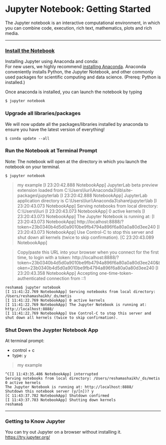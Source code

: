 # Jupyter Notebook:  Getting Started
The Jupyter notebook is an interactive computational environment, in which you can combine code, execution, rich text, mathematics, plots and rich media. 

---

### [Install the Notebook](http://jupyter.readthedocs.io/en/latest/install.html)
Installing Jupyter using Anaconda and conda:  
For new users, we highly recommend [installing Anaconda](https://www.continuum.io/downloads). Anaconda conveniently installs Python, the Jupyter Notebook, and other commonly used packages for scientific computing and data science.  (Prereq: Python is installed.)

Once anaconda is installed, you can launch the notebook by typing
```{bash}
$ jupyter notebook
```

### Upgrade all libraries/packages
We will now update all the packages/libraries installed by anaconda to ensure you have the latest version of everything!

```{bash}
$ conda update --all
```

### Run the Notebook at Terminal Prompt  
Note:  The notebook will open at the directory in which you launch the notebook on your terminal.  
```
$ jupyter notebook
```
>my example
>[I 23:20:42.888 NotebookApp] JupyterLab beta preview extension loaded from C:\Users\liuri\Anaconda3\lib\site-packages\jupyterlab
>[I 23:20:42.888 NotebookApp] JupyterLab application directory is C:\Users\liuri\Anaconda3\share\jupyter\lab
>[I 23:20:43.073 NotebookApp] Serving notebooks from local directory: C:\Users\liuri
>[I 23:20:43.073 NotebookApp] 0 active kernels
>[I 23:20:43.073 NotebookApp] The Jupyter Notebook is running at:
>[I 23:20:43.073 NotebookApp] http://localhost:8888/?token=23b0340b4d5d0a9010be9fb4794a896f6a80a0a80d3ee240
>[I 23:20:43.073 NotebookApp] Use Control-C to stop this server and shut down all kernels (twice to skip confirmation).
>[C 23:20:43.089 NotebookApp]

>Copy/paste this URL into your browser when you connect for the first time, to login with a token:
>http://localhost:8888/?token=23b0340b4d5d0a9010be9fb4794a896f6a80a0a80d3ee240&token=23b0340b4d5d0a9010be9fb4794a896f6a80a0a80d3ee240
>[I 23:20:43.358 NotebookApp] Accepting one-time-token-authenticated connection from ::1

```console
reshama$ jupyter notebook
[I 11:41:22.769 NotebookApp] Serving notebooks from local directory: /Users/reshamashaikh/_ds/metis
[I 11:41:22.769 NotebookApp] 0 active kernels 
[I 11:41:22.769 NotebookApp] The Jupyter Notebook is running at: http://localhost:8888/
[I 11:41:22.769 NotebookApp] Use Control-C to stop this server and shut down all kernels (twice to skip confirmation).
```

### Shut Down the Juypter Notebook App
At terminal prompt:  
 * control + c
 * type:  `y`
 
>my example 
```console
^C[I 11:43:35.486 NotebookApp] interrupted
Serving notebooks from local directory: /Users/reshamashaikh/_ds/metis
0 active kernels 
The Jupyter Notebook is running at: http://localhost:8888/
Shutdown this notebook server (y/[n])? y
[C 11:43:37.782 NotebookApp] Shutdown confirmed
[I 11:43:37.783 NotebookApp] Shutting down kernels
reshama$ 
```

---

### Getting to Know Jupyter

You can try out Jupyter on a browser without installing it.  
https://try.jupyter.org/

